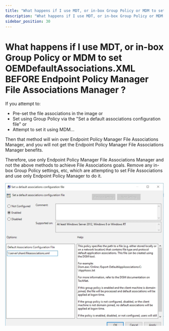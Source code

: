 ```yaml
---
title: "What happens if I use MDT, or in-box Group Policy or MDM to set OEMDefaultAssociations.XML BEFORE Endpoint Policy Manager File Associations Manager ?"
description: "What happens if I use MDT, or in-box Group Policy or MDM to set OEMDefaultAssociations.XML BEFORE Endpoint Policy Manager File Associations Manager ?"
sidebar_position: 30
---
```


# What happens if I use MDT, or in-box Group Policy or MDM to set OEMDefaultAssociations.XML BEFORE Endpoint Policy Manager File Associations Manager ?

If you attempt to:

- Pre-set the file associations in the image or
- Set using Group Policy via the "Set a default associations configuration file" or
- Attempt to set it using MDM…

Then that method will win over Endpoint Policy Manager File Associations Manager, and you will not
get the Endpoint Policy Manager File Associations Manager benefits.

Therefore, use only Endpoint Policy Manager File Associations Manager and not the above methods to
achieve File Associations goals. Remove any in-box Group Policy settings, etc, which are attempting
to set File Associations and use only Endpoint Policy Manager to do it.

![660_1_faq4-img1](../assets/660_1_faq4-img1.webp)
